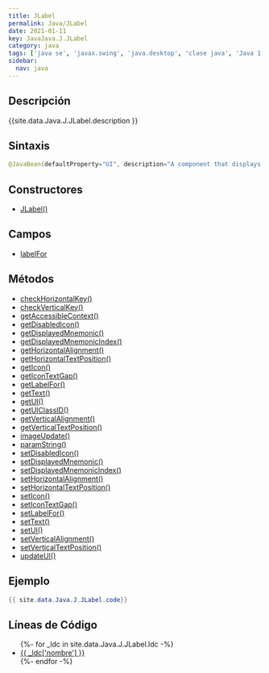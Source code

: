 ```yaml
---
title: JLabel
permalink: Java/JLabel
date: 2021-01-11
key: JavaJava.J.JLabel
category: java
tags: ['java se', 'javax.swing', 'java.desktop', 'clase java', 'Java 1.2']
sidebar: 
  nav: java
---
```


## Descripción
{{site.data.Java.J.JLabel.description }}

## Sintaxis
~~~java
@JavaBean(defaultProperty="UI", description="A component that displays a short string and an icon.") public class JLabel extends JComponent implements SwingConstants, Accessible
~~~

## Constructores
* [JLabel()](/Java/JLabel/JLabel/)

## Campos
* [labelFor](/Java/JLabel/labelFor)

## Métodos
* [checkHorizontalKey()](/Java/JLabel/checkHorizontalKey)
* [checkVerticalKey()](/Java/JLabel/checkVerticalKey)
* [getAccessibleContext()](/Java/JLabel/getAccessibleContext)
* [getDisabledIcon()](/Java/JLabel/getDisabledIcon)
* [getDisplayedMnemonic()](/Java/JLabel/getDisplayedMnemonic)
* [getDisplayedMnemonicIndex()](/Java/JLabel/getDisplayedMnemonicIndex)
* [getHorizontalAlignment()](/Java/JLabel/getHorizontalAlignment)
* [getHorizontalTextPosition()](/Java/JLabel/getHorizontalTextPosition)
* [getIcon()](/Java/JLabel/getIcon)
* [getIconTextGap()](/Java/JLabel/getIconTextGap)
* [getLabelFor()](/Java/JLabel/getLabelFor)
* [getText()](/Java/JLabel/getText)
* [getUI()](/Java/JLabel/getUI)
* [getUIClassID()](/Java/JLabel/getUIClassID)
* [getVerticalAlignment()](/Java/JLabel/getVerticalAlignment)
* [getVerticalTextPosition()](/Java/JLabel/getVerticalTextPosition)
* [imageUpdate()](/Java/JLabel/imageUpdate)
* [paramString()](/Java/JLabel/paramString)
* [setDisabledIcon()](/Java/JLabel/setDisabledIcon)
* [setDisplayedMnemonic()](/Java/JLabel/setDisplayedMnemonic)
* [setDisplayedMnemonicIndex()](/Java/JLabel/setDisplayedMnemonicIndex)
* [setHorizontalAlignment()](/Java/JLabel/setHorizontalAlignment)
* [setHorizontalTextPosition()](/Java/JLabel/setHorizontalTextPosition)
* [setIcon()](/Java/JLabel/setIcon)
* [setIconTextGap()](/Java/JLabel/setIconTextGap)
* [setLabelFor()](/Java/JLabel/setLabelFor)
* [setText()](/Java/JLabel/setText)
* [setUI()](/Java/JLabel/setUI)
* [setVerticalAlignment()](/Java/JLabel/setVerticalAlignment)
* [setVerticalTextPosition()](/Java/JLabel/setVerticalTextPosition)
* [updateUI()](/Java/JLabel/updateUI)

## Ejemplo
~~~java
{{ site.data.Java.J.JLabel.code}}
~~~

## Líneas de Código
<ul>
{%- for _ldc in site.data.Java.J.JLabel.ldc -%}
   <li>
       <a href="{{_ldc['url'] }}">{{ _ldc['nombre'] }}</a>
   </li>
{%- endfor -%}
</ul>
